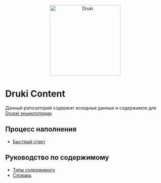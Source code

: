 <p align="center">
  <img src="https://i.imgur.com/GVA0m4I.png" alt="Druki" width="223">
</p>

# Druki Content

Данный репозиторий содержит исходные данные и содержимое для [Drupal энциклопедии](https://druki.ru).

## Процесс наполнения

- [Быстрый старт](_handbook/ru/quick-start.md)

## Руководство по содержимому

* [Типы содержимого](_handbook/ru/content-types.md)
* [Словарь](_handbook/ru/word-list.md)
